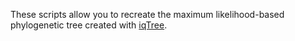 These scripts allow you to recreate the maximum likelihood-based phylogenetic tree created with [iqTree](http://www.iqtree.org/).
